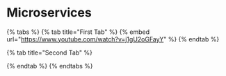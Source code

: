 # Microservices



{% tabs %}
{% tab title="First Tab" %}
{% embed url="https://www.youtube.com/watch?v=j1gU2oGFayY" %}
{% endtab %}

{% tab title="Second Tab" %}

{% endtab %}
{% endtabs %}

